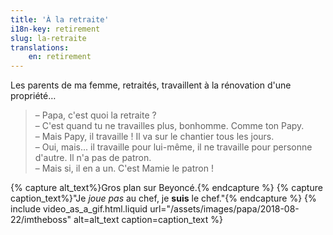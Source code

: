 ```yaml
---
title: 'À la retraite'
i18n-key: retirement
slug: la-retraite
translations:
    en: retirement
---
```


Les parents de ma femme, retraités, travaillent à la rénovation d'une propriété…

<!-- more -->

> – Papa, c'est quoi la retraite ?  
> – C'est quand tu ne travailles plus, bonhomme. Comme ton Papy.  
> – Mais Papy, il travaille ! Il va sur le chantier tous les jours.  
> – Oui, mais... il travaille pour lui-même, il ne travaille pour personne
> d'autre. Il n'a pas de patron.  
> – Mais si, il en a un. C'est Mamie le patron !

{% capture alt_text%}Gros plan sur Beyoncé.{% endcapture %}
{% capture caption_text%}"Je _joue pas_ au chef, je **suis** le
chef."{% endcapture %} {% include video_as_a_gif.html.liquid
url="/assets/images/papa/2018-08-22/imtheboss"
alt=alt_text
caption=caption_text
%}
